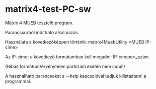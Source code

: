 # matrix4-test-PC-sw
Mátrix 4 MUEB tesztelő program.

Parancssorból indítható alkalmazás. 

Használata a következőképpen történik:
matrix4MuebUtility <MUEB IP-címe>


Az IP-címet a következő formátumban kell megadni: IP-cím:port_szám

(Hibás formátum/érvénytelen portszám esetén nem indul!)

A használható parancsokat a --help kapcsolóval tudjuk kilistáztatni a programmal.

